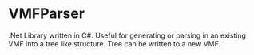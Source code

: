 VMFParser
=========

.Net Library written in C#. Useful for generating or parsing in an existing VMF into a tree like structure. Tree can be written to a new VMF.
